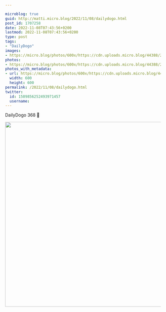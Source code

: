 ```yaml
---

microblog: true
guid: http://matti.micro.blog/2022/11/08/dailydogo.html
post_id: 1707258
date: 2022-11-08T07:43:56+0200
lastmod: 2022-11-08T07:43:56+0200
type: post
tags:
- "DailyDogo"
images:
- https://micro.blog/photos/600x/https://cdn.uploads.micro.blog/44388/2022/1e5830094b.jpg
photos:
- https://micro.blog/photos/600x/https://cdn.uploads.micro.blog/44388/2022/1e5830094b.jpg
photos_with_metadata:
- url: https://micro.blog/photos/600x/https://cdn.uploads.micro.blog/44388/2022/1e5830094b.jpg
  width: 600
  height: 600
permalink: /2022/11/08/dailydogo.html
twitter:
  id: 1589856252493971457
  username:
---
```

DailyDogo 368 🐶

<img src="/media/uploads/2022/1e5830094b.jpg" width="600" height="600" alt="" />
